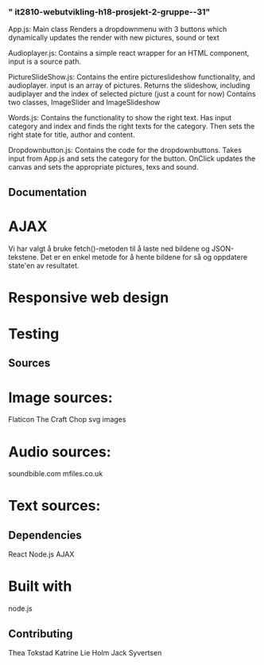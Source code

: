 ### " it2810-webutvikling-h18-prosjekt-2-gruppe--31" 

App.js:
Main class
Renders a dropdownmenu with 3 buttons which dynamically updates the render with new pictures, sound or text


Audioplayer.js:
Contains a simple react wrapper for an HTML component, input is a source path.

PictureSlideShow.js:
Contains the entire pictureslideshow functionality, and audioplayer. input is an array of pictures.
Returns the slideshow, including audiplayer and the index of selected picture (just a count for now)
Contains two classes, ImageSlider and ImageSlideshow

Words.js:
Contains the functionality to show the right text. Has input category and index and finds the right texts for the category. Then sets the right state for title, author and content. 

Dropdownbutton.js: 
Contains the code for the dropdownbuttons. Takes input from App.js and sets the category for the button. OnClick updates the canvas and sets the appropriate pictures, texs and sound.

## Documentation

# AJAX
Vi har valgt å bruke fetch()-metoden til å laste ned bildene og JSON-tekstene. Det er en enkel metode for å hente bildene for så og oppdatere state'en av resultatet. 

# Responsive web design


# Testing

## Sources 
# Image sources:
Flaticon
The Craft Chop
svg images

# Audio sources:
soundbible.com
mfiles.co.uk

# Text sources:


## Dependencies
React
Node.js
AJAX

# Built with
node.js

## Contributing
Thea Tokstad
Katrine Lie Holm
Jack Syvertsen